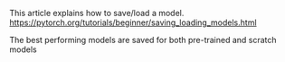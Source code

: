 This article explains how to save/load a model. 
https://pytorch.org/tutorials/beginner/saving_loading_models.html

The best performing models are saved for both pre-trained and scratch models
